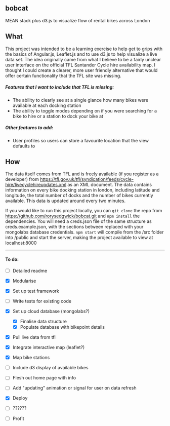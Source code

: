 ## bobcat

MEAN stack plus d3.js to visualize flow of rental bikes across London

## What
This project was intended to be a learning exercise to help get to grips with the basics of Angular.js, Leaflet.js and to use d3.js to help visualize a live data set. The idea originally came from what I believe to be a fairly unclear user interface on the official TFL Santander Cycle hire availability map. I thought I could create a clearer, more user friendly alternative that would offer certain functionality that the TFL site was missing.

##### Features that I want to include that TFL is missing:
  - The ability to clearly see at a single glance how many bikes were available at each docking station
  - The ability to toggle modes depending on if you were searching for a bike to hire or a station to dock your bike at  

##### Other features to add:
  - User profiles so users can store a favourite location that the view defaults to

## How
The data itself comes from TFL and is freely available (if you register as a developer) from https://tfl.gov.uk/tfl/syndication/feeds/cycle-hire/livecyclehireupdates.xml as an XML document. The data contains information on every bike docking station in london, including latitude and longitude, the total number of docks and the number of bikes currently available. This data is updated around every two minutes.

If you would like to run this project locally, you can `git clone` the repo from https://github.com/rorysedgwick/bobcat.git and `npm install` the dependencies. You will need a creds.json file of the same structure as creds.example.json, with the sections between <angle-brackets> replaced with your mongolabs database credentials. `npm start` will compile from the /src folder into /public and start the server, making the project available to view at localhost:8000

-----

#### To do:
- [ ] Detailed readme  
- [x] Modularise  
- [x] Set up test framework  
- [ ] Write tests for existing code  
- [x] Set up cloud database (mongolabs?)  
  - [x] Finalise data structure  
  - [x] Populate database with bikepoint details  
- [x] Pull live data from tfl  
- [x] Integrate interactive map (leaflet?)  
- [x] Map bike stations    
- [ ] Include d3 display of available bikes  
- [ ] Flesh out home page with info  
- [ ] Add "updating" animation or signal for user on data refresh  
- [x] Deploy  
- [ ] ??????  
- [ ] Profit  


